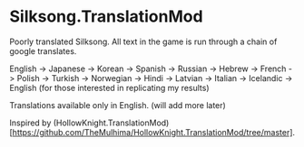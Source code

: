 # Silksong.TranslationMod
Poorly translated Silksong. All text in the game is run through a chain of google translates.

English -> Japanese -> Korean -> Spanish -> Russian -> Hebrew -> French -> Polish -> Turkish -> Norwegian -> Hindi -> Latvian -> Italian -> Icelandic -> English (for those interested in replicating my results)

Translations available only in English. (will add more later)

Inspired by (HollowKnight.TranslationMod)[https://github.com/TheMulhima/HollowKnight.TranslationMod/tree/master].